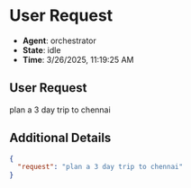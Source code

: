 # User Request

- **Agent**: orchestrator
- **State**: idle
- **Time**: 3/26/2025, 11:19:25 AM

## User Request

plan a 3 day trip to chennai

## Additional Details

```json
{
  "request": "plan a 3 day trip to chennai"
}
```

